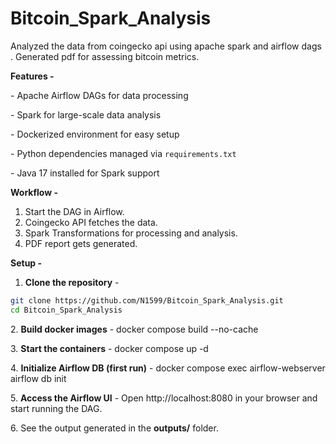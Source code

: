 # Bitcoin\_Spark\_Analysis

Analyzed the data from coingecko api using apache spark and airflow dags . Generated pdf for assessing bitcoin metrics.





**Features -** 


\- Apache Airflow DAGs for data processing

\- Spark for large-scale data analysis

\- Dockerized environment for easy setup

\- Python dependencies managed via `requirements.txt`

\- Java 17 installed for Spark support



**Workflow -** 

1. Start the DAG in Airflow.
2. Coingecko API fetches the data.
3. Spark Transformations for processing and analysis.
4. PDF report gets generated.





**Setup -** 
1. **Clone the repository** - 
```bash
git clone https://github.com/N1599/Bitcoin_Spark_Analysis.git
cd Bitcoin_Spark_Analysis
```


2\. **Build docker images** - docker compose build --no-cache



3\. **Start the containers** - docker compose up -d



4\. **Initialize Airflow DB (first run)** - docker compose exec airflow-webserver airflow db init



5\. **Access the Airflow UI** - Open http://localhost:8080 in your browser and start running the DAG.



6\. See the output generated in the **outputs/** folder.

